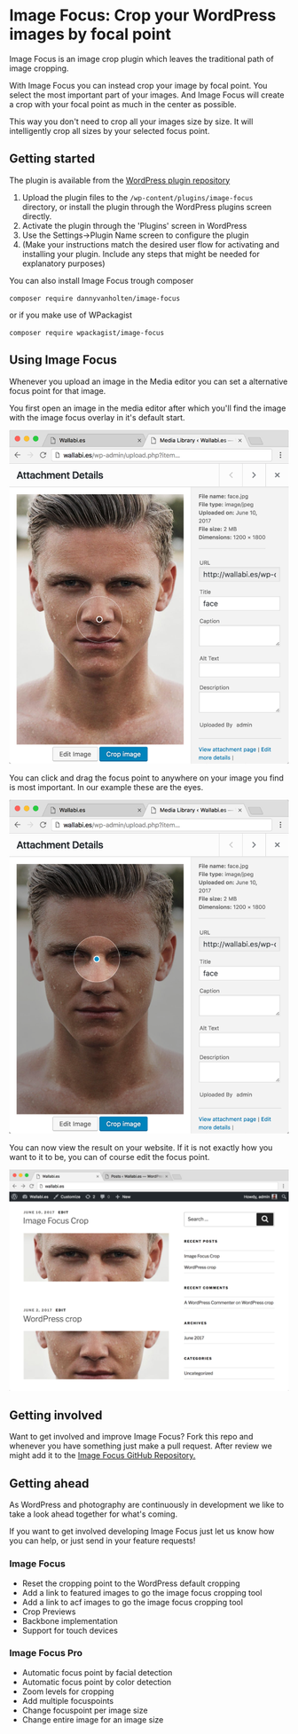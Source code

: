 # Image Focus: Crop your WordPress images by focal point
Image Focus is an image crop plugin which leaves the traditional path of image cropping.

With Image Focus you can instead crop your image by focal point. You select the most important part of your images. And Image Focus will create a crop with your focal point as much in the center as possible.

This way you don't need to crop all your images size by size. It will intelligently crop all sizes by your selected focus point.

## Getting started

The plugin is available from the [WordPress plugin repository](http://www.wordpress.org/plugins/image-focus)

1. Upload the plugin files to the `/wp-content/plugins/image-focus` directory, or install the plugin through the WordPress plugins screen directly.
2. Activate the plugin through the 'Plugins' screen in WordPress
3. Use the Settings->Plugin Name screen to configure the plugin
4. (Make your instructions match the desired user flow for activating and installing your plugin. Include any steps that might be needed for explanatory purposes)

You can also install Image Focus trough composer

`composer require dannyvanholten/image-focus`

or if you make use of WPackagist

`composer require wpackagist/image-focus`

## Using Image Focus

Whenever you upload an image in the Media editor you can set a alternative focus point for that image. 

You first open an image in the media editor after which you'll find the image with the image focus overlay in it's default start.

![Image Focus: default focus point](./assets/screenshot-1.png "Image Focus: default focus point")

You can click and drag the focus point to anywhere on your image you find is most important. In our example these are the eyes.

![Image Focus: drag & drop to our desired focus point](./assets/screenshot-2.png "Image Focus: drag & drop to our desire focus point")

You can now view the result on your website. If it is not exactly how you want to it to be, you can of course edit the focus point.

![Image Focus: Results](./assets/screenshot-3.png "Image Focus: Results")

## Getting involved

Want to get involved and improve Image Focus? Fork this repo and whenever you have something just make a pull request. After review we might add it to the [Image Focus GitHub Repository.](https://github.com/DannyvanHolten/image-focus)

## Getting ahead

As WordPress and photography are continuously in development we like to take a look ahead together for what's coming. 

If you want to get involved developing Image Focus just let us know how you can help, or just send in your feature requests!

### Image Focus
* Reset the cropping point to the WordPress default cropping
* Add a link to featured images to go the image focus cropping tool
* Add a link to acf images to go the image focus cropping tool
* Crop Previews
* Backbone implementation
* Support for touch devices

### Image Focus Pro
* Automatic focus point by facial detection
* Automatic focus point by color detection
* Zoom levels for cropping
* Add multiple focuspoints
* Change focuspoint per image size
* Change entire image for an image size
